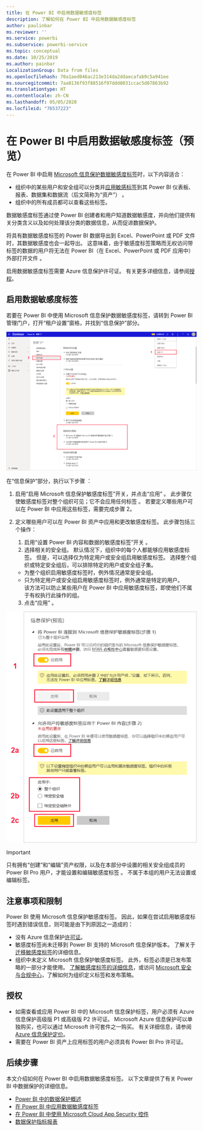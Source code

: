 ```yaml
---
title: 在 Power BI 中启用数据敏感度标签
description: 了解如何在 Power BI 中启用数据敏感度标签
author: paulinbar
ms.reviewer: ''
ms.service: powerbi
ms.subservice: powerbi-service
ms.topic: conceptual
ms.date: 10/25/2019
ms.author: painbar
LocalizationGroup: Data from files
ms.openlocfilehash: 70a1aed046ac213e314da2ddaecafab9c5a941ee
ms.sourcegitcommit: 7aa0136f93f88516f97ddd8031ccac5d07863b92
ms.translationtype: HT
ms.contentlocale: zh-CN
ms.lasthandoff: 05/05/2020
ms.locfileid: "76537223"
---
```

# <a name="enable-data-sensitivity-labels-in-power-bi-preview"></a>在 Power BI 中启用数据敏感度标签（预览）

在 Power BI 中启用 [Microsoft 信息保护数据敏感度标签](https://docs.microsoft.com/microsoft-365/compliance/sensitivity-labels)时，以下内容适合：

* 组织中的某些用户和安全组可以分类并[应用敏感标签](../designer/service-security-apply-data-sensitivity-labels.md)到其 Power BI 仪表板、报表、数据集和数据流（后文简称为“资产”）  。
* 组织中的所有成员都可以查看这些标签。

数据敏感度标签通过使 Power BI 创建者和用户知道数据敏感度，并向他们提供有关分类含义以及如何处理该分类的数据信息，从而促进数据保护。

将具有数据敏感度标签的 Power BI 数据导出到 Excel、PowerPoint 或 PDF 文件时，其数据敏感度也会一起导出。 这意味着，由于敏感度标签策略而无权访问带标签的数据的用户将无法在 Power BI（在 Excel、PowerPoint 或 PDF 应用中）外部打开文件  。

启用数据敏感度标签需要 Azure 信息保护许可证。 有关更多详细信息，请参阅[授权](#licensing)。

## <a name="enable-data-sensitivity-labels"></a>启用数据敏感度标签

若要在 Power BI 中使用 Microsoft 信息保护数据敏感度标签，请转到 Power BI 管理门户，打开“租户设置”窗格，并找到“信息保护”部分。

![查找“信息保护”部分](media/service-security-enable-data-sensitivity-labels/enable-data-sensitivity-labels-01.png)

在“信息保护”部分，执行以下步骤  ：
1.  启用“启用 Microsoft 信息保护敏感度标签”开关，并点击“应用”   。 此步骤仅使敏感度标签对整个组织可见；它不会应用任何标签  。 若要定义哪些用户可以在 Power BI 中应用这些标签，需要完成步骤 2。
2.  定义哪些用户可以在 Power BI 资产中应用和更改敏感度标签。 此步骤包括三个操作：
    1.  启用“设置 Power BI 内容和数据的敏感度标签”开关  。
    2.  选择相关的安全组。 默认情况下，组织中的每个人都能够应用敏感度标签。 但是，可以选择仅为特定用户或安全组启用敏感度标签。 选择整个组织或特定安全组后，可以排除特定的用户或安全组子集。
    * 为整个组织启用敏感度标签时，例外情况通常是安全组。
    * 只为特定用户或安全组启用敏感度标签时，例外通常是特定的用户。  
    该方法可以防止某些用户在 Power BI 中应用敏感度标签，即使他们不属于有权执行此操作的组。
    
    3. 点击“应用”  。

![启用敏感度标签](media/service-security-enable-data-sensitivity-labels/enable-data-sensitivity-labels-02.png)

> [!IMPORTANT]
> 只有拥有“创建”和“编辑”资产权限，以及在本部分中设置的相关安全组成员的 Power BI Pro 用户，才能设置和编辑敏感度标签   。 不属于本组的用户无法设置或编辑标签。 


## <a name="considerations-and-limitations"></a>注意事项和限制

Power BI 使用 Microsoft 信息保护敏感度标签。 因此，如果在尝试启用敏感度标签时遇到错误信息，则可能是由下列原因之一造成的：

* 没有 Azure 信息保护[许可证](#licensing)。
* 敏感度标签尚未迁移到 Power BI 支持的 Microsoft 信息保护版本。 了解关于[迁移敏感度标签](https://docs.microsoft.com/azure/information-protection/configure-policy-migrate-labels)的详细信息。
* 组织中未定义 Microsoft 信息保护敏感度标签。 此外，标签必须是已发布策略的一部分才能使用。 [了解敏感度标签的详细信息](https://docs.microsoft.com/Office365/SecurityCompliance/sensitivity-labels)，或访问 [Microsoft 安全与合规中心](https://sip.protection.office.com/sensitivity?flight=EnableMIPLabels)，了解如何为组织定义标签和发布策略。

## <a name="licensing"></a>授权

* 如需查看或应用 Power BI 中的 Microsoft 信息保护标签，用户必须有 Azure 信息保护高级版 P1 或高级版 P2 许可证。 Microsoft Azure 信息保护可以单独购买，也可以通过 Microsoft 许可套件之一购买。 有关详细信息，请参阅 [Azure 信息保护定价](https://azure.microsoft.com/pricing/details/information-protection/)。
* 需要在 Power BI 资产上应用标签的用户必须具有 Power BI Pro 许可证。


## <a name="next-steps"></a>后续步骤

本文介绍如何在 Power BI 中启用数据敏感度标签。 以下文章提供了有关 Power BI 中数据保护的详细信息。 

* [Power BI 中的数据保护概述](service-security-data-protection-overview.md)
* [在 Power BI 中应用数据敏感度标签](../designer/service-security-apply-data-sensitivity-labels.md)
* [在 Power BI 中使用 Microsoft Cloud App Security 控件](service-security-using-microsoft-cloud-app-security-controls.md)
* [数据保护指标报表](service-security-data-protection-metrics-report.md)
